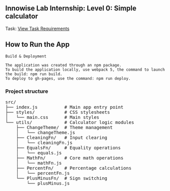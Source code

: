 ## Innowise Lab Internship: Level 0: Simple calculator 

Task: [View Task Requirements][task_link]

[task_link]: https://docs.google.com/document/d/1zpXXeSae-BlcxPKgw3DhxZA92cspVailrPYoaXSYrW8/edit?tab=t.0

## How to Run the App
`Build & Deployment`

`The application was created through an npm package.`  
`To build the application locally, use webpack 5, the command to launch the build: npm run build.`  
`To deploy to gh-pages, use the command: npm run deploy.`


### Project structure 
<pre>
src/
├── index.js          # Main app entry point
├── styles/           # CSS stylesheets
│   └── main.css      # Main styles
└── utils/            # Calculator logic modules
    ├── ChangeTheme/  # Theme management
    │   └── changeTheme.js
    ├── CleaningFn/   # Input clearing
    │   └── cleaningFn.js
    ├── EqualsFn/     # Equality operations
    │   └── equals.js
    ├── MathFn/       # Core math operations
    │   └── mathFn.js
    ├── PercentFn/    # Percentage calculations
    │   └── percentFn.js
    └── PlusMinusFn/  # Sign switching
        └── plusMinus.js
</pre>


